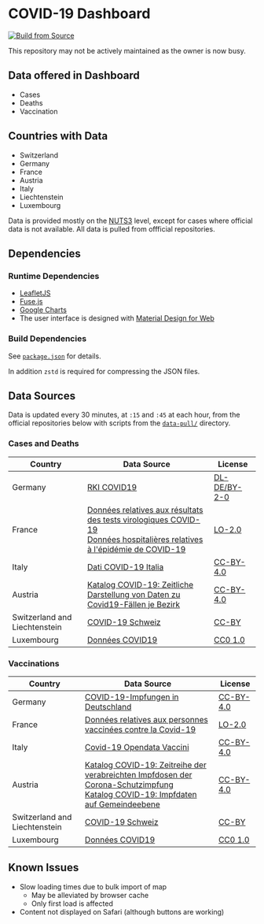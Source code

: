 # COVID-19 Dashboard

[![Build from Source](https://github.com/Wetitpig-COVID19/Wetitpig-COVID19.github.io/actions/workflows/build.yml/badge.svg?branch=master)](https://github.com/Wetitpig-COVID19/Wetitpig-COVID19.github.io/actions/workflows/build.yml)

This repository may not be actively maintained as the owner is now busy.

## Data offered in Dashboard
* Cases
* Deaths
* Vaccination

## Countries with Data
* Switzerland
* Germany
* France
* Austria
* Italy
* Liechtenstein
* Luxembourg

Data is provided mostly on the [NUTS3](https://en.wikipedia.org/wiki/Nomenclature_of_Territorial_Units_for_Statistics) level, except for cases where official data is not available. All data is pulled from offficial repositories.

## Dependencies

### Runtime Dependencies
* [LeafletJS](https://leafletjs.com/)
* [Fuse.js](https://fusejs.io/)
* [Google Charts](https://developers.google.com/chart)
* The user interface is designed with [Material Design for Web](https://material.io/)

### Build Dependencies
See [`package.json`](package.json) for details.

In addition `zstd` is required for compressing the JSON files.

## Data Sources

Data is updated every 30 minutes, at `:15` and `:45` at each hour, from the official repositories below with scripts from the [`data-pull/`](data-pull) directory.

### Cases and Deaths
| Country                       | Data Source                                                                                                                                                                                                                                                                                                                             | License                                                                                                 |
| ----------------------------- | --------------------------------------------------------------------------------------------------------------------------------------------------------------------------------------------------------------------------------------------------------------------------------------------------------------------------------------- | ------------------------------------------------------------------------------------------------------- |
| Germany                       | [RKI COVID19](https://npgeo-corona-npgeo-de.hub.arcgis.com/datasets/dd4580c810204019a7b8eb3e0b329dd6_0/explore)                                                                                                                                                                                                                         | [DL-DE/BY-2-0](https://www.govdata.de/dl-de/by-2-0)                                                     |
| France                        | [Données relatives aux résultats des tests virologiques COVID-19](https://www.data.gouv.fr/fr/datasets/donnees-relatives-aux-resultats-des-tests-virologiques-covid-19/) <br> [Données hospitalières relatives à l'épidémie de COVID-19](https://www.data.gouv.fr/fr/datasets/donnees-hospitalieres-relatives-a-lepidemie-de-covid-19/) | [LO-2.0](https://github.com/etalab/licence-ouverte/blob/master/LO.md#licence-ouverte-20open-licence-20) |
| Italy                         | [Dati COVID-19 Italia](https://github.com/pcm-dpc/COVID-19)                                                                                                                                                                                                                                                                             | [CC-BY-4.0](https://github.com/pcm-dpc/COVID-19/blob/master/LICENSE)                                    |
| Austria                       | [Katalog COVID-19: Zeitliche Darstellung von Daten zu Covid19-Fällen je Bezirk](https://www.data.gv.at/katalog/dataset/4b71eb3d-7d55-4967-b80d-91a3f220b60c)                                                                                                                                                                            | [CC-BY-4.0](https://creativecommons.org/licenses/by/4.0/deed.de)                                        |
| Switzerland and Liechtenstein | [COVID-19 Schweiz](https://opendata.swiss/de/dataset/covid-19-schweiz)                                                                                                                                                                                                                                                                  | [CC-BY](https://opendata.swiss/de/terms-of-use#terms_by)                                                |
| Luxembourg                    | [Données COVID19](https://data.public.lu/fr/datasets/donnees-covid19/)                                                                                                                                                                                                                                                                  | [CC0 1.0](https://creativecommons.org/publicdomain/zero/1.0/deed.fr)                                    |

### Vaccinations
| Country                       | Data Source                                                                                                                                                                                                                                                                                       | License                                                                                                 |
| ----------------------------- | ------------------------------------------------------------------------------------------------------------------------------------------------------------------------------------------------------------------------------------------------------------------------------------------------- | ------------------------------------------------------------------------------------------------------- |
| Germany                       | [COVID-19-Impfungen in Deutschland](https://github.com/robert-koch-institut/COVID-19-Impfungen_in_Deutschland)                                                                                                                                                                                    | [CC-BY-4.0](https://creativecommons.org/licenses/by/4.0/deed.de)                                        |
| France                        | [Données relatives aux personnes vaccinées contre la Covid-19](https://www.data.gouv.fr/fr/datasets/donnees-relatives-aux-personnes-vaccinees-contre-la-covid-19-1/)                                                                                                                              | [LO-2.0](https://github.com/etalab/licence-ouverte/blob/master/LO.md#licence-ouverte-20open-licence-20) |
| Italy                         | [Covid-19 Opendata Vaccini](https://github.com/italia/covid19-opendata-vaccini)                                                                                                                                                                                                                   | [CC-BY-4.0](https://github.com/pcm-dpc/COVID-19/blob/master/LICENSE)                                    |
| Austria                       | [Katalog COVID-19: Zeitreihe der verabreichten Impfdosen der Corona-Schutzimpfung](https://www.data.gv.at/katalog/dataset/276ffd1e-efdd-42e2-b6c9-04fb5fa2b7ea) <br> [Katalog COVID-19: Impfdaten auf Gemeindeebene](https://www.data.gv.at/katalog/dataset/d230c9e8-745a-4da3-a3b4-86842591d9f0) | [CC-BY-4.0](https://creativecommons.org/licenses/by/4.0/deed.de)                                        |
| Switzerland and Liechtenstein | [COVID-19 Schweiz](https://opendata.swiss/de/dataset/covid-19-schweiz)                                                                                                                                                                                                                            | [CC-BY](https://opendata.swiss/de/terms-of-use#terms_by)                                                |
| Luxembourg                    | [Données COVID19](https://data.public.lu/fr/datasets/donnees-covid19/)                                                                                                                                                                                                                            | [CC0 1.0](https://creativecommons.org/publicdomain/zero/1.0/deed.fr)                                    |

## Known Issues
* Slow loading times due to bulk import of map
  * May be alleviated by browser cache
  * Only first load is affected
* Content not displayed on Safari (although buttons are working)
